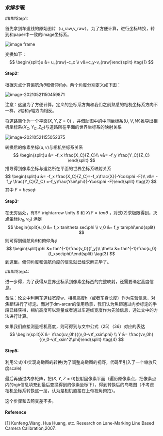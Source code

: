
### 求解步骤

####Step1:

首先拿到车道线的原始图片（u_raw,v_raw），为了方便计算，进行坐标转换，转到和paper中一致的image坐标系。

![image frame](%E5%9F%BA%E4%BA%8E%E6%B6%88%E5%A4%B1%E7%82%B9%E7%9A%84%E7%9B%B8%E6%9C%BA%E4%BF%AF%E4%BB%B0%E8%A7%92%E5%81%8F%E8%88%AA%E8%A7%92%E8%AE%A1%E7%AE%97%E6%96%B9%E6%B3%952.assets/image%20frame.png)

变换如下：
$$
\begin{split}u &= u_{raw}-c_x \\
v&=c_y-v_{raw}\end{split} \tag{1}
$$

#### Step2:

根据灭点计算偏航角$\theta$和俯仰角$\phi$，两个角度分别定义如下图：

![image-20210521150459871](%E5%9F%BA%E4%BA%8E%E6%B6%88%E5%A4%B1%E7%82%B9%E7%9A%84%E7%9B%B8%E6%9C%BA%E4%BF%AF%E4%BB%B0%E8%A7%92%E5%81%8F%E8%88%AA%E8%A7%92%E8%AE%A1%E7%AE%97%E6%96%B9%E6%B3%952.assets/image-20210521150459871.png)

注意：这里为了方便计算，定义的坐标系方向和我们之前熟悉的相机坐标系方向不一样，z轴和y轴方向相反。

将道路简化为一个平面$(X,Y,Z=0)$ ，并借助图中的中间坐标系$(U,V,W)$推导出相机坐标系$(X_C,Y_C,Z_C)$与道路所在平面的世界坐标系的映射关系

![image-20210521155052375](%E5%9F%BA%E4%BA%8E%E6%B6%88%E5%A4%B1%E7%82%B9%E7%9A%84%E7%9B%B8%E6%9C%BA%E4%BF%AF%E4%BB%B0%E8%A7%92%E5%81%8F%E8%88%AA%E8%A7%92%E8%AE%A1%E7%AE%97%E6%96%B9%E6%B3%952.assets/image-20210521155052375.png)

转换后的像素坐标$(u,v)$与相机坐标系关系
$$
\begin{split}u &= -f_x \frac{X_C}{Z_C}\\
v&= -f_y \frac{Y_C}{Z_C} \end{split}
$$
推导得到像素坐标与道路所在平面的世界坐标系映射关系
$$
\begin{split}u &= -f_x \frac{X_C}{Z_C}=-f_x\frac{X}{-Ycos\phi -F}\\
v&= -f_y \frac{Y_C}{Z_C} =-f_y\frac{Ysin\phi}{-Ycos\phi -F}\end{split}  \tag{2}
$$
其中 $F=hcsc\phi$ 



#### Step3:

在无穷远处，有$Y \rightarrow \infty $ 和 $X/Y=tan\theta$ ，对式(2)求极限得到，灭点坐标$(u_0,v_0)$ 满足
$$
\begin{split}u_0 &= f_x tan\theta sec\phi \\
v_0 &= f_y tan\phi\end{split}
$$
则可得到偏航角$\theta$和俯仰角$\phi$ 
$$
\begin{split}\phi &= tan^{-1}\frac{v_0}{f_y}\\
\theta &= tan^{-1}\frac{u_0}{f_xsec\phi}\end{split} \tag{3}
$$
到这里，俯仰角度和偏航角度的信息就已经求解完毕了。



####Step4:

进一步得，为了获得从世界坐标系到像素坐标西的完整映射，还需要确定高度信息。

备注：论文中利用车道线宽度w、相机高度h（或者车身长度）作为先验信息，对焦距f进行了标定。而对于dm-arcar的使用场景，我们认为焦距通过内参标定的手段已经获得，相机高度可以测量或者通过车道线宽度作为先验信息，通过文中的方法进行计算。

如果我们直接测量相机高度，则可得到与文中公式（25）（36）对应的表达
$$
\begin{split}X &= \frac{uv_0h}{(v_0-v)f_xsin\phi} \\
Y &= \frac{vv_0h}{(v_0-v)f_xsin^2\phi}\end{split} \tag{4}
$$

#### Step5:

利用公式(4)实现鸟瞰图的转换(为了调整鸟瞰图的视野，代码里引入了一个缩放尺度scale)

最后再通过内参矩阵，把$({X,Y,Z=0})$投射回像素平面（遍历原像素点，把像素点内的rgb信息填充到最后变换得到的像素坐标下），得到转换后的鸟瞰图（不考虑相机坐标系转换这一层，认为是相机直接在上帝视角俯拍）。

这个步骤和去畸变差不多。

#### Reference

[1] Kunfeng.Wang, Hua Huang, etc. Research on Lane-Marking Line Based Camera Calibration,2007. 